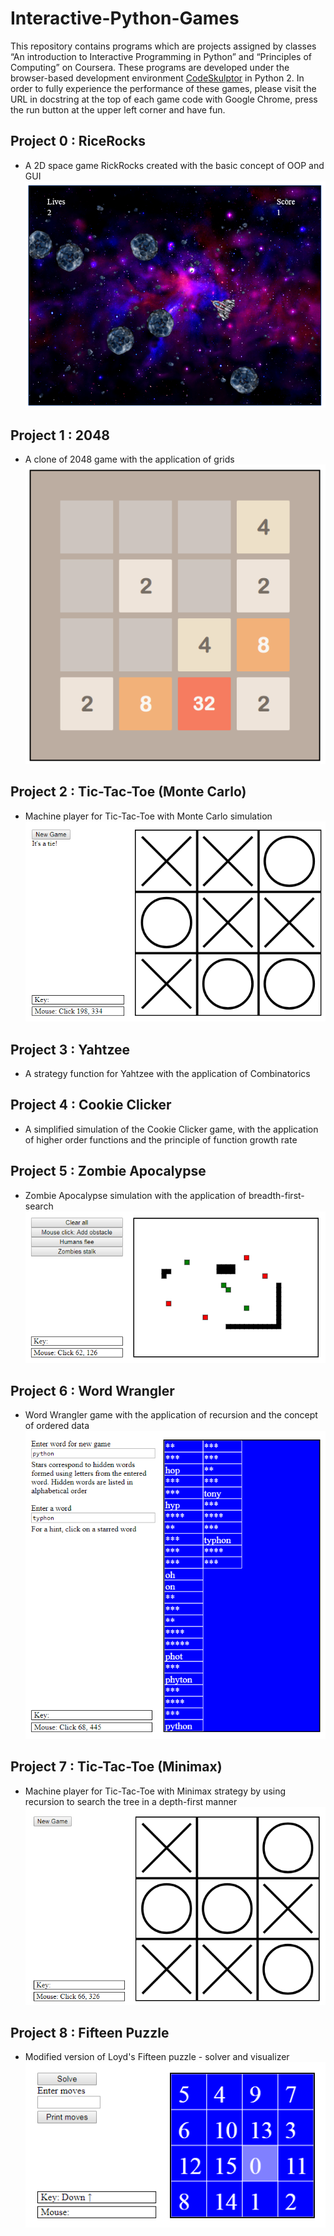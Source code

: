 # Interactive-Python-Games
This repository contains programs which are projects assigned by classes “An introduction to Interactive Programming in Python” and “Principles of Computing” on Coursera. These programs are developed under the browser-based development environment [CodeSkulptor](http://www.codeskulptor.org/) in Python 2. In order to fully experience the performance of these games, please visit the URL in docstring at the top of each game code with Google Chrome, press the run button at the upper left corner and have fun.

##	Project 0 : RiceRocks<br>
*	A 2D space game RickRocks created with the basic concept of OOP and GUI
![image](https://github.com/dean03055045/Interactive-Python-Games/blob/master/pic%20for%20readme/RiceRocks.PNG)

##	Project 1 : 2048<br>
* A clone of 2048 game with the application of grids
![image](https://github.com/dean03055045/Interactive-Python-Games/blob/master/pic%20for%20readme/2048.PNG)

##	Project 2 : Tic-Tac-Toe (Monte Carlo)<br>
* Machine player for Tic-Tac-Toe with Monte Carlo simulation
![image](https://github.com/dean03055045/Interactive-Python-Games/blob/master/pic%20for%20readme/Tic-Tac-Toe(Monte%20Carlo).PNG)

##	Project 3 : Yahtzee<br>
* A strategy function for Yahtzee with the application of Combinatorics

##	Project 4 : Cookie Clicker<br>
* A simplified simulation of the Cookie Clicker game, with the application of higher order functions and the principle of function growth rate

##	Project 5 : Zombie Apocalypse<br>
* Zombie Apocalypse simulation with the application of breadth-first-search
![image](https://github.com/dean03055045/Interactive-Python-Games/blob/master/pic%20for%20readme/Zombie%20Apocalypse.PNG)

##	Project 6 : Word Wrangler<br>
* Word Wrangler game with the application of recursion and the concept of ordered data
![image](https://github.com/dean03055045/Interactive-Python-Games/blob/master/pic%20for%20readme/Word%20Wrangler.PNG)

##	Project 7 : Tic-Tac-Toe (Minimax)<br>
* Machine player for Tic-Tac-Toe with Minimax strategy by using recursion to search the tree in a depth-first manner
![image](https://github.com/dean03055045/Interactive-Python-Games/blob/master/pic%20for%20readme/Tic-Tac-Toe(Minimax).PNG)

##	Project 8 : Fifteen Puzzle<br>
* Modified version of Loyd's Fifteen puzzle - solver and visualizer
![image](https://github.com/dean03055045/Interactive-Python-Games/blob/master/pic%20for%20readme/Fifteen%20Puzzle.PNG)
